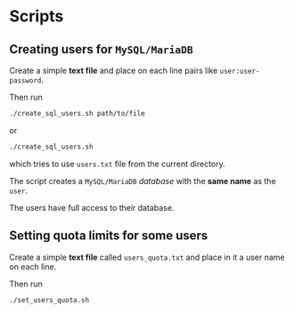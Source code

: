 # Scripts

## Creating users for `MySQL/MariaDB`

Create a simple **text file** and place on each line pairs like `user:user-password`.

Then run

```sh
./create_sql_users.sh path/to/file

```

or


```sh
./create_sql_users.sh

```

which tries to use `users.txt` file from the current directory.

The script creates  a `MySQL/MariaDB` *database* with the **same name** as the `user`.

The users have full access to their database.

## Setting quota limits for some users

Create a simple **text file** called `users_quota.txt` and place in it a user name  on each line.

Then run

```sh
./set_users_quota.sh
```

